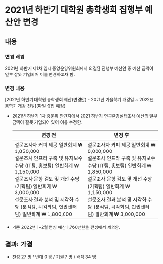 2021년 하반기 대학원 총학생회 집행부 예산안 변경
==

## 내용

### 변경 배경

2021년 하반기 제1차 임시 중앙운영위원회에서 의결된 진행부 예산안 중 예산 금액이 일부 잘못 기입되어 이를 변경하고자 함.

### 변경 내용 

[2021년 하반기 대학원 총학생회 예산(변경안) - 2021년 가을학기 개강일 ~ 2022년 봄학기 개강 전일](파일 삽입 예정)
- 2021년 하반기 1차 중운위 안건지에서 2021 하반기 연구환경실태조사 예산의 일부 금액이 잘못 기입되어 있어 이를 수정함.

  | 변경 전 | 변경 후 |
    |---|---|
    | 설문조사자 커피 제공 일반회계 ₩ 1,850,000 <br>설문조사 인프라 구축 및 유지보수 수당 (IT팀, 홍보팀) 일반회계 ₩ 1,150,000 <br> 설문조사 문항 검토 및 개선 수당 (기획팀) 일반회계 ₩ 3,000,000 <br>설문조사 결과 분석 및 시각화 수당 (분석팀, 시각화팀, 인권센터팀) 일반회계 ₩ 1,800,000<br> | 설문조사자 커피 제공 일반회계 ₩ 8,000,000  <br>설문조사 인프라 구축 및 유지보수 수당 (IT팀, 홍보팀) 일반회계 ₩ 1,850,000 <br> 설문조사 문항 검토 및 개선 수당 (기획팀) 일반회계 ₩ 1,150,000 <br>설문조사 결과 분석 및 시각화 수당 (분석팀, 시각화팀, 인권센터팀) 일반회계 ₩ 3,000,000  | 


- 기존 2022년 1\~2월 편성 예산 1,760천원을 편성에서 제외함.


## 결과: 가결 

- 찬성 27 명 / 반대 0 명 / 기권 7 명 / 배석 34 명

